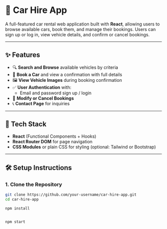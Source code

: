 # 🚗 Car Hire App

A full-featured car rental web application built with **React**, allowing users to browse available cars, book them, and manage their bookings. Users can sign up or log in, view vehicle details, and confirm or cancel bookings.

---

## ✨ Features

- 🔍 **Search and Browse** available vehicles by criteria
- 📅 **Book a Car** and view a confirmation with full details
- 🖼️ **View Vehicle Images** during booking confirmation
- ✅ **User Authentication** with:
  - Email and password sign up / login
- 🔁 **Modify or Cancel Bookings**
- 📞 **Contact Page** for inquiries

---

## 🚀 Tech Stack

- **React** (Functional Components + Hooks)
- **React Router DOM** for page navigation
- **CSS Modules** or plain CSS for styling (optional: Tailwind or Bootstrap)

---

## 🛠 Setup Instructions

### 1. Clone the Repository

```bash
git clone https://github.com/your-username/car-hire-app.git
cd car-hire-app

npm install


npm start
